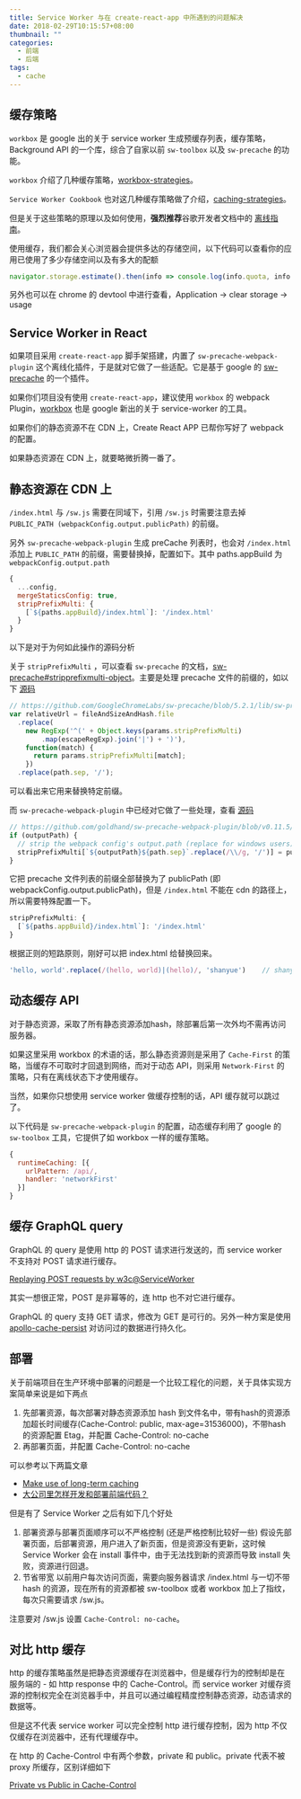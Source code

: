 ```yaml
---
title: Service Worker 与在 create-react-app 中所遇到的问题解决
date: 2018-02-29T10:15:57+08:00
thumbnail: ""
categories:
  - 前端
  - 后端
tags:
  - cache
---
```


## 缓存策略

`workbox` 是 google 出的关于 service worker 生成预缓存列表，缓存策略，Background API 的一个库，综合了自家以前 `sw-toolbox` 以及 `sw-precache` 的功能。

`workbox` 介绍了几种缓存策略，[workbox-strategies](https://developers.google.com/web/tools/workbox/modules/workbox-strategies)。

`Service Worker Cookbook` 也对这几种缓存策略做了介绍，[caching-strategies](https://serviceworke.rs/caching-strategies.html)。

但是关于这些策略的原理以及如何使用，**强烈推荐**谷歌开发者文档中的 [离线指南](https://developers.google.com/web/fundamentals/instant-and-offline/offline-cookbook/)。

<!--more-->

使用缓存，我们都会关心浏览器会提供多达的存储空间，以下代码可以查看你的应用已使用了多少存储空间以及有多大的配额

``` javascript
navigator.storage.estimate().then(info => console.log(info.quota, info.usage))
```

另外也可以在 chrome 的 devtool 中进行查看，Application -> clear storage -> usage

## Service Worker in React

如果项目采用 `create-react-app` 脚手架搭建，内置了 `sw-precache-webpack-plugin` 这个离线化插件，于是就对它做了一些适配。它是基于 google 的 [sw-precache](https://github.com/GoogleChrome/sw-precache) 的一个插件。

如果你们项目没有使用 `create-react-app`，建议使用 `workbox` 的 webpack Plugin，[workbox](https://workboxjs.org/) 也是 google 新出的关于 service-worker 的工具。

如果你们的静态资源不在 CDN 上，Create React APP 已帮你写好了 webpack 的配置。

如果静态资源在 CDN 上，就要略微折腾一番了。

## 静态资源在 CDN 上

`/index.html` 与 `/sw.js` 需要在同域下，引用 `/sw.js` 时需要注意去掉 `PUBLIC_PATH (webpackConfig.output.publicPath)` 的前缀。

另外 `sw-precache-webpack-plugin` 生成 preCache 列表时，也会对 `/index.html` 添加上 `PUBLIC_PATH` 的前缀，需要替换掉，配置如下。其中 paths.appBuild 为 `webpackConfig.output.path`

``` javascript
{
  ...config,
  mergeStaticsConfig: true,
  stripPrefixMulti: {
    [`${paths.appBuild}/index.html`]: '/index.html'
  }
}
```

以下是对于为何如此操作的源码分析

关于 `stripPrefixMulti` ，可以查看 `sw-precache` 的文档，[sw-precache#stripprefixmulti-object](https://github.com/GoogleChromeLabs/sw-precache#stripprefixmulti-object)。主要是处理 precache 文件的前缀的，如以下 [源码](https://github.com/GoogleChromeLabs/sw-precache/blob/5.2.1/lib/sw-precache.js#L170)

``` javascript
// https://github.com/GoogleChromeLabs/sw-precache/blob/5.2.1/lib/sw-precache.js#L170
var relativeUrl = fileAndSizeAndHash.file
  .replace(
    new RegExp('^(' + Object.keys(params.stripPrefixMulti)
        .map(escapeRegExp).join('|') + ')'),
    function(match) {
      return params.stripPrefixMulti[match];
    })
  .replace(path.sep, '/');
```

可以看出来它用来替换特定前缀。

而 `sw-precache-webpack-plugin` 中已经对它做了一些处理，查看 [源码](https://github.com/goldhand/sw-precache-webpack-plugin/blob/v0.11.5/src/index.js#L119)

``` javascript
// https://github.com/goldhand/sw-precache-webpack-plugin/blob/v0.11.5/src/index.js#L119
if (outputPath) {
  // strip the webpack config's output.path (replace for windows users)
  stripPrefixMulti[`${outputPath}${path.sep}`.replace(/\\/g, '/')] = publicPath;
}
```

它把 precache 文件列表的前缀全部替换为了 publicPath (即 webpackConfig.output.publicPath)，但是 `/index.html` 不能在 cdn 的路径上，所以需要特殊配置一下。

``` javascript
stripPrefixMulti: {
  [`${paths.appBuild}/index.html`]: '/index.html'
}
```

根据正则的短路原则，刚好可以把 index.html 给替换回来。

``` javascript
'hello, world'.replace(/(hello, world)|(hello)/, 'shanyue')    // shanyue
```

## 动态缓存 API

对于静态资源，采取了所有静态资源添加hash，除部署后第一次外均不需再访问服务器。

如果这里采用 workbox 的术语的话，那么静态资源则是采用了 `Cache-First` 的策略，当缓存不可取时才回退到网络，而对于动态 API，则采用 `Network-First` 的策略，只有在离线状态下才使用缓存。

当然，如果你只想使用 service worker 做缓存控制的话，API 缓存就可以跳过了。

以下代码是 `sw-precache-webpack-plugin` 的配置，动态缓存利用了 google 的 `sw-toolbox` 工具，它提供了如 workbox 一样的缓存策略。

``` javascript
{
  runtimeCaching: [{
    urlPattern: /api/,
    handler: 'networkFirst'
  }]
}
```

## 缓存 GraphQL query

GraphQL 的 query 是使用 http 的 POST 请求进行发送的，而 service worker 不支持对 POST 请求进行缓存。

[Replaying POST requests by w3c@ServiceWorker](https://github.com/w3c/ServiceWorker/issues/693)

其实一想很正常，POST 是非幂等的，连 http 也不对它进行缓存。

GraphQL 的 query 支持 GET 请求，修改为 GET 是可行的。另外一种方案是使用 [apollo-cache-persist](https://github.com/apollographql/apollo-cache-persist) 对访问过的数据进行持久化。

## 部署

关于前端项目在生产环境中部署的问题是一个比较工程化的问题，关于具体实现方案简单来说是如下两点

1. 先部署资源，每次部署对静态资源添加 hash 到文件名中，带有hash的资源添加超长时间缓存(Cache-Control: public, max-age=31536000)，不带hash的资源配置 Etag，并配置 Cache-Control: no-cache
2. 再部署页面，并配置 Cache-Control: no-cache

可以参考以下两篇文章

+ [Make use of long-term caching](https://developers.google.com/web/fundamentals/performance/webpack/use-long-term-caching)
+ [大公司里怎样开发和部署前端代码？](https://github.com/fouber/blog/issues/6)

但是有了 Service Worker 之后有如下几个好处

1. 部署资源与部署页面顺序可以不严格控制 (还是严格控制比较好一些)
  假设先部署页面，后部署资源，用户进入了新页面，但是资源没有更新，这时候 Service Worker 会在 install 事件中，由于无法找到新的资源而导致 install 失败，资源进行回退。
2. 节省带宽
  以前用户每次访问页面，需要向服务器请求 /index.html 与一切不带 hash 的资源，现在所有的资源都被 sw-toolbox 或者 workbox 加上了指纹，每次只需要请求 /sw.js。

注意要对 /sw.js 设置 `Cache-Control: no-cache`。

## 对比 http 缓存

http 的缓存策略虽然是把静态资源缓存在浏览器中，但是缓存行为的控制却是在服务端的 - 如 http response 中的 Cache-Control。而 service worker 对缓存资源的控制权完全在浏览器手中，并且可以通过编程精度控制静态资源，动态请求的数据等。

但是这不代表 service worker 可以完全控制 http 进行缓存控制，因为 http 不仅仅缓存在浏览器中，还有代理缓存中。

在 http 的 Cache-Control 中有两个参数，private 和 public。private 代表不被 proxy 所缓存，区别详细如下

[Private vs Public in Cache-Control](https://stackoverflow.com/questions/3492319/private-vs-public-in-cache-control)
